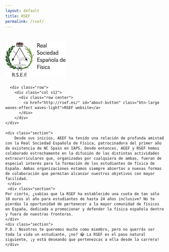 ```yaml
---
layout: default
title: RSEF
permalink: /rsef/
---
```


<div id="index-banner">
  <div class="row">
      <div class="col l4 offset-l4 s8 offset-s2">
	<h1>
	  <img id="index-top-logo" src="/img/rsef.jpg" alt="Logo de RSEF">
	</h1>
      </div>
  </div>
</div>

<div class="no-pad-top" id="index-page">
  <div class="container">
      
      <div class="row">
        <div class="col s12">
          <div class="row center">
            <a href="http://rsef.es/" id="about-button" class="btn-large waves-effect waves-light">RSEF website</a>
          </div>
        </div>
    </div>
      
    <div class="section">
        Desde sus inicios, AEEF ha tenido una relación de profunda amistad con la Real Sociedad Española de Física, patrocinadora del primer año de existencia de NC Spain en IAPS. Desde entonces, AEEF y RSEF hemos colaborado estrechamente en la difusión de las distintas actividades extracurriculares que, organizadas por cualquiera de ambas, fueran de especial interés para la formación de los estudiantes de física de España. Ambas organizaciones estamos siempre abiertas a nuevas formas de colaboración que permitan alcanzar nuestros objetivos con mayor facilidad.
     </div>  
     <div class="section">
	Por cierto, ¿sabías que la RSEF ha establecido una cuota de tan sólo 10 euros al año para estudiantes de hasta 24 años inclusive? No te pierdas la oportunidad de pertenecer a la mayor comunidad de físicos en España, dedicada a promocionar y defender la física española dentro y fuera de nuestras fronteras.
    </div>
    <div class="section">
	P.D.: Nosotros te queremos mucho como miembro, pero no querrás ser toda la vida un estudiante, ¿no? 😂 La RSEF es el paso natural siguiente, ¡y está deseando que pertenezcas a ella desde la carrera!
    </div>    

  
